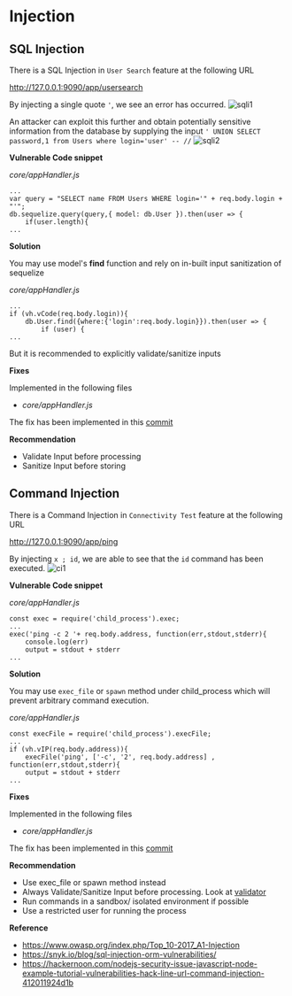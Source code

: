 # Injection

## SQL Injection

There is a SQL Injection in `User Search` feature at the following URL

http://127.0.0.1:9090/app/usersearch

By injecting a single quote `'`, we see an error has occurred.
![sqli1](/resources/sqli1.png "SQLi Trigger")

An attacker can exploit this further and obtain potentially sensitive information from the database by supplying the input `' UNION SELECT password,1 from Users where login='user' -- //`
![sqli2](/resources/sqli2.png "Exploiting SQLi")

**Vulnerable Code snippet**

*core/appHandler.js*
```
...
var query = "SELECT name FROM Users WHERE login='" + req.body.login + "'";
db.sequelize.query(query,{ model: db.User }).then(user => {
    if(user.length){
...
```
**Solution**

You may use model's **find** function and rely on in-built input sanitization of sequelize

*core/appHandler.js*
```
...
if (vh.vCode(req.body.login)){
    db.User.find({where:{'login':req.body.login}}).then(user => {
        if (user) {
...
```

But it is recommended to explicitly validate/sanitize inputs

**Fixes**

Implemented in the following files

- *core/appHandler.js*

The fix has been implemented in this [commit](https://github.com/appsecco/dvna/commit/dc1f9c54685eb04f55e444370d6d622834e4cc00)

**Recommendation**

- Validate Input before processing
- Sanitize Input before storing

## Command Injection

There is a Command Injection in `Connectivity Test` feature at the following URL

http://127.0.0.1:9090/app/ping


By injecting `x ; id`, we are able to see that the `id` command has been executed.
![ci1](/resources/ci1.png "Command injection")

**Vulnerable Code snippet**

*core/appHandler.js*
```
const exec = require('child_process').exec;
...
exec('ping -c 2 '+ req.body.address, function(err,stdout,stderr){
    console.log(err)
    output = stdout + stderr
...
```
**Solution**

You may use `exec_file` or `spawn` method under child_process which will prevent arbitrary command execution.

*core/appHandler.js*
```
const execFile = require('child_process').execFile;
...
if (vh.vIP(req.body.address)){
    execFile('ping', ['-c', '2', req.body.address] , function(err,stdout,stderr){
    output = stdout + stderr
...
```

**Fixes**

Implemented in the following files

- *core/appHandler.js*

The fix has been implemented in this [commit](https://github.com/appsecco/dvna/commit/4fe36fcfbd615fc9ea340e1238be33dd0d140ef8)

**Recommendation**

- Use exec_file or spawn method instead
- Always Validate/Sanitize Input before processing. Look at [validator](https://www.npmjs.com/package/validator)
- Run commands in a sandbox/ isolated environment if possible
- Use a restricted user for running the process

**Reference**

- <https://www.owasp.org/index.php/Top_10-2017_A1-Injection>
- <https://snyk.io/blog/sql-injection-orm-vulnerabilities/>
- <https://hackernoon.com/nodejs-security-issue-javascript-node-example-tutorial-vulnerabilities-hack-line-url-command-injection-412011924d1b>
